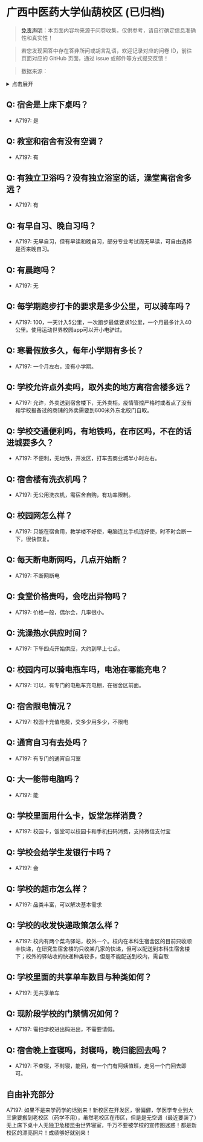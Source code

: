 # 广西中医药大学仙葫校区 (已归档)

> [免责声明](https://colleges.chat/#_3)：本页面内容均来源于问卷收集，仅供参考，请自行确定信息准确性和真实性！

> 若您发现回答中存在答非所问或胡言乱语，欢迎记录对应的问卷 ID，前往页面对应的 GitHub 页面，通过 issue 或邮件等方式提交反馈！

> 数据来源：

<details><summary>点击展开</summary>
<ul>
<li>A7197: 匿名 (2022 年 06 月)</li>
</ul>
</details>

## Q: 宿舍是上床下桌吗？

- A7197: 是

## Q: 教室和宿舍有没有空调？

- A7197: 有

## Q: 有独立卫浴吗？没有独立浴室的话，澡堂离宿舍多远？

- A7197: 有

## Q: 有早自习、晚自习吗？

- A7197: 无早自习，但有早读和晚自习，部分专业考试周无早读，可自由选择是否来晚自习。

## Q: 有晨跑吗？

- A7197: 无

## Q: 每学期跑步打卡的要求是多少公里，可以骑车吗？

- A7197: 100，一天计入5公里，一次跑步最低要求1公里，一个月最多计入40公里。使用运动世界校园app可以开小电驴过。

## Q: 寒暑假放多久，每年小学期有多长？

- A7197: 一个月左右，没有小学期。

## Q: 学校允许点外卖吗，取外卖的地方离宿舍楼多远？

- A7197: 允许，外卖送到宿舍楼下，无外卖柜。疫情管控严格时或者点了没有和学校报备过的商铺的外卖需要到600米外东北校门自取。

## Q: 学校交通便利吗，有地铁吗，在市区吗，不在的话进城要多久？

- A7197: 不便利，无地铁，开发区，打车去商业城半小时左右。

## Q: 宿舍楼有洗衣机吗？

- A7197: 无公用洗衣机，需宿舍自购，有功率限制。

## Q: 校园网怎么样？

- A7197: 只能在宿舍用，教学楼不好使，电脑连比手机连好使，时不时会断一下，很快恢复。

## Q: 每天断电断网吗，几点开始断？

- A7197: 不断网断电

## Q: 食堂价格贵吗，会吃出异物吗？

- A7197: 价格一般，偶尔会，几率很小。

## Q: 洗澡热水供应时间？

- A7197: 下午四点开始供应，大约到早上七点。

## Q: 校园内可以骑电瓶车吗，电池在哪能充电？

- A7197: 可以，有专门的电瓶车充电棚，在宿舍区前面。

## Q: 宿舍限电情况？

- A7197: 校园卡充值电费，交多少用多少，不限电

## Q: 通宵自习有去处吗？

- A7197: 有专门的通宵自习室

## Q: 大一能带电脑吗？

- A7197: 能

## Q: 学校里面用什么卡，饭堂怎样消费？

- A7197: 校园卡，饭堂可以校园卡和手机扫码消费，支持微信支付宝

## Q: 学校会给学生发银行卡吗？

- A7197: 会

## Q: 学校的超市怎么样？

- A7197: 品类丰富，可以解决基本需求

## Q: 学校的收发快递政策怎么样？

- A7197: 校内有两个菜鸟驿站，校外一个。校内在本科生宿舍区的目前只收顺丰快递，在研究生宿舍楼的只收某几家的快递，但可以配送到本科生宿舍楼下；校外的驿站收的快递种类较多，但是不能配送到校内，需自取

## Q: 学校里面的共享单车数目与种类如何？

- A7197: 无共享单车

## Q: 现阶段学校的门禁情况如何？

- A7197: 需扫学校进出码进出，不需要请假。

## Q: 宿舍晚上查寝吗，封寝吗，晚归能回去吗？

- A7197: 不查寝，不封寝，能回，有一个门有阿姨值班，走另一个门回去即可。

## 自由补充部分

A7197: 如果不是来学药学的话别来！新校区在开发区，很偏僻，学医学专业到大三需要搬到老校区（药学不用），虽然老校区在市区，但是是无空调（最近要装了）无上床下桌十人无独卫危楼昆虫世界寝室，千万不要被学校的宣传图迷惑！都是新校区的漂亮照片！成绩够好就别来！